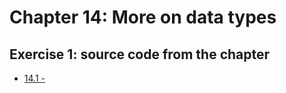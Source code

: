 # Chapter 14: More on data types

## Exercise 1: source code from the chapter

- [14.1 - ](14-01.c)
